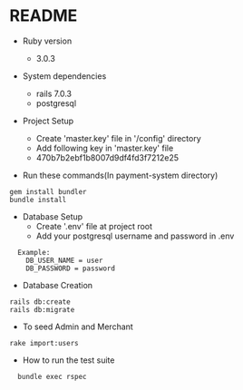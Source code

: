 # README

* Ruby version
  - 3.0.3

* System dependencies
  - rails 7.0.3
  - postgresql


* Project Setup
  - Create 'master.key' file in '/config' directory
  - Add following key in 'master.key' file
  - 470b7b2ebf1b8007d9df4fd3f7212e25

* Run these commands(In payment-system directory)
```
gem install bundler
bundle install
```
* Database Setup
  - Create '.env' file at project root
  - Add your postgresql username and password in .env
```
  Example:
    DB_USER_NAME = user
    DB_PASSWORD = password
```
* Database Creation
```
rails db:create
rails db:migrate
```

* To seed Admin and Merchant
```
rake import:users
```

* How to run the test suite
```
  bundle exec rspec
```
